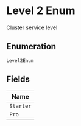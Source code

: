 
# Level 2 Enum

Cluster service level

## Enumeration

`Level2Enum`

## Fields

| Name |
|  --- |
| `Starter` |
| `Pro` |

